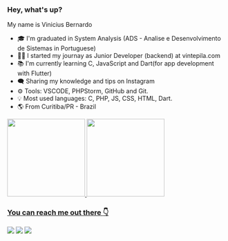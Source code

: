 ### Hey, what's up?
My name is Vinicius Bernardo
- 🎓 I'm graduated in System Analysis (ADS - Analise e Desenvolvimento de Sistemas in Portuguese)
- 👨‍💻 I started my journay as Junior Developer (backend) at vintepila.com
- 📚 I'm currently learning C, JavaScript and Dart(for app development with Flutter)
- 🗨️ Sharing my knowledge and tips on Instagram
- ⚙ Tools: VSCODE, PHPStorm, GitHub and Git.
- 💡 Most used languages: C, PHP, JS, CSS, HTML, Dart.
- 🌎 From Curitiba/PR - Brazil


<div>
  <a href="https://github.com/vinicius1541">
  <img height="180em" src="https://github-readme-stats.vercel.app/api?username=vinicius1541&show_icons=true&theme=tokyonight&include_all_commits=true&count_private=true"/>
  <img height="180em" src="https://github-readme-stats.vercel.app/api/top-langs/?username=vinicius1541&layout=compact&langs_count=16&theme=tokyonight"/>
<div>
  
### You can reach me out there :point_down:

<p align="left">
  <a href="mailto:vinicius-bernado2011@hotmail.com" alt="Email">
  <img src="https://img.shields.io/badge/-Gmail-FF0000?style=flat-square&labelColor=FF0000&logo=gmail&logoColor=white" /></a>

  <a href="https://www.linkedin.com/in/vinicius-bernardo-83900a183/" alt="Linkedin">
  <img src="https://img.shields.io/badge/-Linkedin-0e76a8?style=flat-square&logo=Linkedin&logoColor=white" /></a>

  <a href="https://instagram.com/vinicius.coding" alt="Instagram">
  <img src="https://img.shields.io/badge/-Instagram-DF0174?style=flat-square&labelColor=DF0174&logo=instagram&logoColor=white"/></a>
</p>   
  

  
<!--
**vinicius1541/vinicius1541** is a ✨ _special_ ✨ repository because its `README.md` (this file) appears on your GitHub profile.

Here are some ideas to get you started:

- 🔭 I’m currently working on ...
- 🌱 I’m currently learning ...
- 👯 I’m looking to collaborate on ...
- 🤔 I’m looking for help with ...
- 💬 Ask me about ...
- 📫 How to reach me: ...
- 😄 Pronouns: ...
- ⚡ Fun fact: ...
-->
